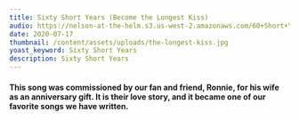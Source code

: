 ```yaml
---
title: Sixty Short Years (Become the Longest Kiss)
audio: https://nelson-at-the-helm.s3.us-west-2.amazonaws.com/60+Short+Years+(Become+The+Longest+Kiss)_16b_44.1k.mp3
date: 2020-07-17
thumbnail: /content/assets/uploads/the-longest-kiss.jpg
yoast_keyword: Sixty Short Years
description: Sixty Short Years
---
```

#### This song was commissioned by our fan and friend, Ronnie, for his wife as an anniversary gift. It is their love story, and it became one of our favorite songs we have written.